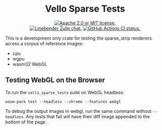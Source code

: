 <div align="center">

# Vello Sparse Tests

[![Apache 2.0 or MIT license.](https://img.shields.io/badge/license-Apache--2.0_OR_MIT-blue.svg)](#license)
\
[![Linebender Zulip chat.](https://img.shields.io/badge/Linebender-%23vello-blue?logo=Zulip)](https://xi.zulipchat.com/#narrow/channel/197075-vello)
[![GitHub Actions CI status.](https://img.shields.io/github/actions/workflow/status/linebender/vello/ci.yml?logo=github&label=CI)](https://github.com/linebender/vello/actions)

</div>

This is a development only crate for testing the sparse_strip renderers across a corpus of reference
images:
 - cpu
 - wgpu
 - wasm32 WebGL

## Testing WebGL on the Browser

To run the `vello_sparse_tests` suite on WebGL headless:

```
wasm-pack test --headless --chrome --features webgl
```

To debug the output images in webgl, run the same command without `--headless`. Any tests that fail
will have their diff image appended to the bottom of the page.
